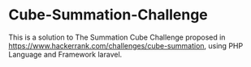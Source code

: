 # Cube-Summation-Challenge
This is a solution to The Summation Cube Challenge proposed in https://www.hackerrank.com/challenges/cube-summation, using PHP Language and Framework laravel.
